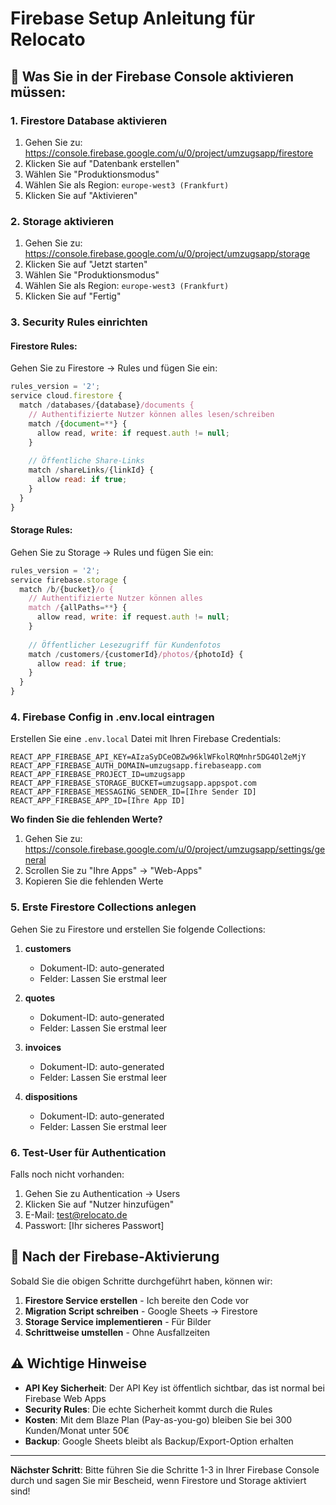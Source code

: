 # Firebase Setup Anleitung für Relocato

## 🔧 Was Sie in der Firebase Console aktivieren müssen:

### 1. Firestore Database aktivieren
1. Gehen Sie zu: https://console.firebase.google.com/u/0/project/umzugsapp/firestore
2. Klicken Sie auf "Datenbank erstellen"
3. Wählen Sie "Produktionsmodus"
4. Wählen Sie als Region: `europe-west3 (Frankfurt)`
5. Klicken Sie auf "Aktivieren"

### 2. Storage aktivieren
1. Gehen Sie zu: https://console.firebase.google.com/u/0/project/umzugsapp/storage
2. Klicken Sie auf "Jetzt starten"
3. Wählen Sie "Produktionsmodus"
4. Wählen Sie als Region: `europe-west3 (Frankfurt)`
5. Klicken Sie auf "Fertig"

### 3. Security Rules einrichten

#### Firestore Rules:
Gehen Sie zu Firestore → Rules und fügen Sie ein:
```javascript
rules_version = '2';
service cloud.firestore {
  match /databases/{database}/documents {
    // Authentifizierte Nutzer können alles lesen/schreiben
    match /{document=**} {
      allow read, write: if request.auth != null;
    }
    
    // Öffentliche Share-Links
    match /shareLinks/{linkId} {
      allow read: if true;
    }
  }
}
```

#### Storage Rules:
Gehen Sie zu Storage → Rules und fügen Sie ein:
```javascript
rules_version = '2';
service firebase.storage {
  match /b/{bucket}/o {
    // Authentifizierte Nutzer können alles
    match /{allPaths=**} {
      allow read, write: if request.auth != null;
    }
    
    // Öffentlicher Lesezugriff für Kundenfotos
    match /customers/{customerId}/photos/{photoId} {
      allow read: if true;
    }
  }
}
```

### 4. Firebase Config in .env.local eintragen

Erstellen Sie eine `.env.local` Datei mit Ihren Firebase Credentials:
```env
REACT_APP_FIREBASE_API_KEY=AIzaSyDCeOBZw96klWFkolRQMnhr5DG4Ol2eMjY
REACT_APP_FIREBASE_AUTH_DOMAIN=umzugsapp.firebaseapp.com
REACT_APP_FIREBASE_PROJECT_ID=umzugsapp
REACT_APP_FIREBASE_STORAGE_BUCKET=umzugsapp.appspot.com
REACT_APP_FIREBASE_MESSAGING_SENDER_ID=[Ihre Sender ID]
REACT_APP_FIREBASE_APP_ID=[Ihre App ID]
```

**Wo finden Sie die fehlenden Werte?**
1. Gehen Sie zu: https://console.firebase.google.com/u/0/project/umzugsapp/settings/general
2. Scrollen Sie zu "Ihre Apps" → "Web-Apps"
3. Kopieren Sie die fehlenden Werte

### 5. Erste Firestore Collections anlegen

Gehen Sie zu Firestore und erstellen Sie folgende Collections:

1. **customers**
   - Dokument-ID: auto-generated
   - Felder: Lassen Sie erstmal leer

2. **quotes**
   - Dokument-ID: auto-generated
   - Felder: Lassen Sie erstmal leer

3. **invoices**
   - Dokument-ID: auto-generated
   - Felder: Lassen Sie erstmal leer

4. **dispositions**
   - Dokument-ID: auto-generated
   - Felder: Lassen Sie erstmal leer

### 6. Test-User für Authentication

Falls noch nicht vorhanden:
1. Gehen Sie zu Authentication → Users
2. Klicken Sie auf "Nutzer hinzufügen"
3. E-Mail: test@relocato.de
4. Passwort: [Ihr sicheres Passwort]

## 🚀 Nach der Firebase-Aktivierung

Sobald Sie die obigen Schritte durchgeführt haben, können wir:

1. **Firestore Service erstellen** - Ich bereite den Code vor
2. **Migration Script schreiben** - Google Sheets → Firestore
3. **Storage Service implementieren** - Für Bilder
4. **Schrittweise umstellen** - Ohne Ausfallzeiten

## ⚠️ Wichtige Hinweise

- **API Key Sicherheit**: Der API Key ist öffentlich sichtbar, das ist normal bei Firebase Web Apps
- **Security Rules**: Die echte Sicherheit kommt durch die Rules
- **Kosten**: Mit dem Blaze Plan (Pay-as-you-go) bleiben Sie bei 300 Kunden/Monat unter 50€
- **Backup**: Google Sheets bleibt als Backup/Export-Option erhalten

---

**Nächster Schritt**: Bitte führen Sie die Schritte 1-3 in Ihrer Firebase Console durch und sagen Sie mir Bescheid, wenn Firestore und Storage aktiviert sind!